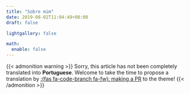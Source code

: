 ```yaml
---
title: "Sobre mim"
date: 2019-08-02T11:04:49+08:00
draft: false

lightgallery: false

math:
  enable: false
---
```


{{< admonition warning >}}
Sorry, this article has not been completely translated into **Portuguese**.
Welcome to take the time to propose a translation by [:(fas fa-code-branch fa-fw): making a PR](https://github.com/dillonzq/LoveIt/pulls) to the theme!
{{< /admonition >}}
